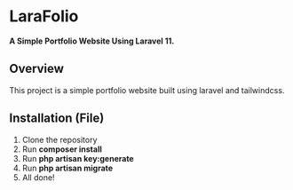 # LaraFolio

**A Simple Portfolio Website Using Laravel 11.**

## Overview
This project is a simple portfolio website built using laravel and tailwindcss.

## Installation (File)
1. Clone the repository
2. Run **composer install**
3. Run **php artisan key:generate**
4. Run **php artisan migrate**
5. All done!